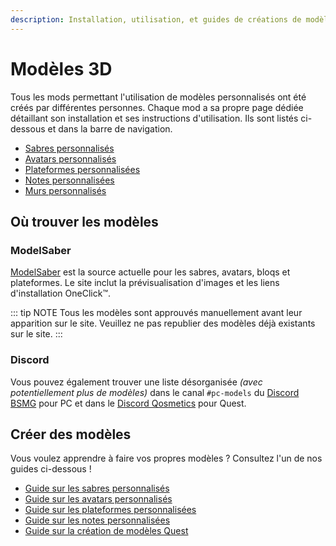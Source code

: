 ```yaml
---
description: Installation, utilisation, et guides de créations de modèles
---
```


# Modèles 3D

Tous les mods permettant l'utilisation de modèles personnalisés ont été créés par différentes personnes. Chaque mod a sa propre page dédiée détaillant son installation et ses instructions d'utilisation. Ils sont listés ci-dessous et dans la barre de navigation.

- [Sabres personnalisés](./custom-sabers.md)
- [Avatars personnalisés](./custom-avatars.md)
- [Plateformes personnalisées](./custom-platforms.md)
- [Notes personnalisées](./custom-notes.md)
- [Murs personnalisés](./custom-walls.md)

## Où trouver les modèles

### ModelSaber

[ModelSaber](https://modelsaber.com/) est la source actuelle pour les sabres, avatars, bloqs et plateformes. Le site inclut la prévisualisation d'images et les liens d'installation OneClick&trade;.

::: tip NOTE
Tous les modèles sont approuvés manuellement avant leur apparition sur le site. Veuillez ne pas republier des modèles déjà existants sur le site.
:::

### Discord

Vous pouvez également trouver une liste désorganisée _(avec potentiellement plus de modèles)_ dans le canal `#pc-models` du [Discord BSMG](https://discord.gg/beatsabermods) pour PC et dans le [Discord Qosmetics](https://discord.gg/qosmetics) pour Quest.

## Créer des modèles

Vous voulez apprendre à faire vos propres modèles ? Consultez l'un de nos guides ci-dessous !

- [Guide sur les sabres personnalisés](./sabers-guide.md)
- [Guide sur les avatars personnalisés](./avatars-guide.md)
- [Guide sur les plateformes personnalisées](./platforms-guide.md)
- [Guide sur les notes personnalisées](./notes-guide.md)
- [Guide sur la création de modèles Quest](https://github.com/RedBrumbler/Qosmetics/wiki)

